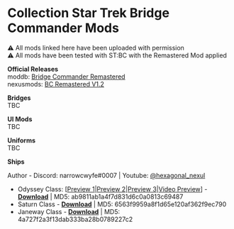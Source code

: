 # Collection Star Trek Bridge Commander Mods
⚠ All mods linked here have been uploaded with permission<br />
⚠ All mods have been tested with ST:BC with the Remastered Mod applied

**Official Releases**<br />
moddb: [Bridge Commander Remastered](https://www.moddb.com/games/star-trek-bridge-commander/downloads/bridge-commander-remastered)<br />
nexusmods: [BC Remastered V1.2](https://www.nexusmods.com/startrekbridgecommmander/mods/4012?tab=files)

**Bridges**<br />
TBC

**UI Mods**<br />
TBC

**Uniforms**<br />
TBC

**Ships**<br />

Author - Discord: narrowcwyfe#0007 | Youtube: [@hexagonal_nexul](https://www.youtube.com/@hexagonal_nexul) <br />
- Odyssey Class: [[Preview 1](./ships/Preview/Odyssey01.png)|[Preview 2](./ships/Preview/Odyssey02.png)|[Preview 3](./ships/Preview/Odyssey03.jpg)|[Video Preview](https://www.youtube.com/watch?v=BjI3S0DWR0A)] - [**Download**](https://github.com/battlepanda/stbc-mods/raw/main/ships/Release/Odyssey%20Class.zip) | MD5: ab9811ab1a4f7d831d6c0a0813c69487
- Saturn Class - [**Download**](https://github.com/battlepanda/stbc-mods/raw/main/ships/Release/Saturn%20Class%20U.S.S.%20Gateway.zip) | MD5: 6563f9959a8f1d65e120af362f9ec790
- Janeway Class - [**Download**](https://github.com/battlepanda/stbc-mods/raw/main/ships/Release/Janeway%20Class.zip) | MD5: 4a727f2a3f13dab333ba28b0789227c2
